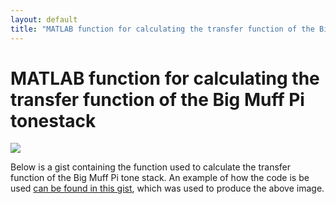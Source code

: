 ```yaml
---
layout: default
title: "MATLAB function for calculating the transfer function of the Big Muff Pi tonestack"
---
```


# MATLAB function for calculating the transfer function of the Big Muff Pi tonestack

![](../images/bmt_tb.png)

Below is a gist containing the function used to calculate the transfer function of the Big Muff Pi tone stack. An example of how the code is be used [can be found in this gist](https://gist.github.com/bholmesqub/75abf4e7747d4a03269636270a6af52f), which was used to produce the above image.

<script src="https://gist.github.com/bholmesqub/d4099f7afcc507573018d7fa6daab6d2.js"></script>
